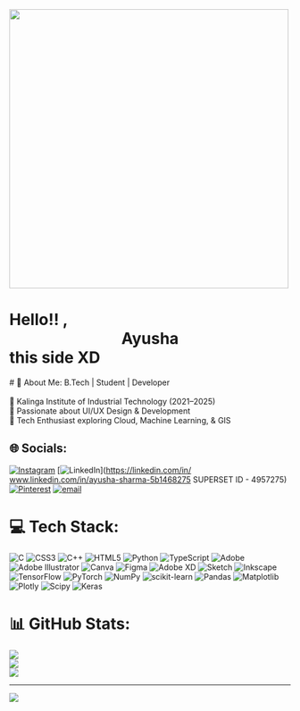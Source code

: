 <img src=https://thumbs.dreamstime.com/b/african-girl-gamer-streamer-cat-ears-headset-sits-front-computer-her-mouse-keyboard-cartoon-anime-style-vector-271180883.jpg width="500" >
<br>
<p>
<h1> Hello!!  , <center> Ayusha </center> this side XD </h1>
  </p>
  <p>
# 💫 About Me:
B.Tech | Student | Developer<br><br>📍 Kalinga Institute of Industrial Technology (2021–2025)<br>🔹 Passionate about UI/UX Design & Development<br>🔹 Tech Enthusiast exploring Cloud, Machine Learning, & GIS
</p>

## 🌐 Socials:
[![Instagram](https://img.shields.io/badge/Instagram-%23E4405F.svg?logo=Instagram&logoColor=white)](https://instagram.com/https://instagram.com/_ayusha_sharma?igshid=MzNlNGNkZWQ4Mg==) [![LinkedIn](https://img.shields.io/badge/LinkedIn-%230077B5.svg?logo=linkedin&logoColor=white)](https://linkedin.com/in/ www.linkedin.com/in/ayusha-sharma-5b1468275 SUPERSET ID - 4957275) [![Pinterest](https://img.shields.io/badge/Pinterest-%23E60023.svg?logo=Pinterest&logoColor=white)](https://pinterest.com/Ayusha) [![email](https://img.shields.io/badge/Email-D14836?logo=gmail&logoColor=white)](mailto:ayushasharma1009@gmail.com) 

# 💻 Tech Stack:
![C](https://img.shields.io/badge/c-%2300599C.svg?style=flat&logo=c&logoColor=white) ![CSS3](https://img.shields.io/badge/css3-%231572B6.svg?style=flat&logo=css3&logoColor=white) ![C++](https://img.shields.io/badge/c++-%2300599C.svg?style=flat&logo=c%2B%2B&logoColor=white) ![HTML5](https://img.shields.io/badge/html5-%23E34F26.svg?style=flat&logo=html5&logoColor=white) ![Python](https://img.shields.io/badge/python-3670A0?style=flat&logo=python&logoColor=ffdd54) ![TypeScript](https://img.shields.io/badge/typescript-%23007ACC.svg?style=flat&logo=typescript&logoColor=white) ![Adobe](https://img.shields.io/badge/adobe-%23FF0000.svg?style=flat&logo=adobe&logoColor=white) ![Adobe Illustrator](https://img.shields.io/badge/adobe%20illustrator-%23FF9A00.svg?style=flat&logo=adobe%20illustrator&logoColor=white) ![Canva](https://img.shields.io/badge/Canva-%2300C4CC.svg?style=flat&logo=Canva&logoColor=white) ![Figma](https://img.shields.io/badge/figma-%23F24E1E.svg?style=flat&logo=figma&logoColor=white) ![Adobe XD](https://img.shields.io/badge/Adobe%20XD-470137?style=flat&logo=Adobe%20XD&logoColor=#FF61F6) ![Sketch](https://img.shields.io/badge/Sketch-FFB387?style=flat&logo=sketch&logoColor=black) ![Inkscape](https://img.shields.io/badge/Inkscape-e0e0e0?style=flat&logo=inkscape&logoColor=080A13) ![TensorFlow](https://img.shields.io/badge/TensorFlow-%23FF6F00.svg?style=flat&logo=TensorFlow&logoColor=white) ![PyTorch](https://img.shields.io/badge/PyTorch-%23EE4C2C.svg?style=flat&logo=PyTorch&logoColor=white) ![NumPy](https://img.shields.io/badge/numpy-%23013243.svg?style=flat&logo=numpy&logoColor=white) ![scikit-learn](https://img.shields.io/badge/scikit--learn-%23F7931E.svg?style=flat&logo=scikit-learn&logoColor=white) ![Pandas](https://img.shields.io/badge/pandas-%23150458.svg?style=flat&logo=pandas&logoColor=white) ![Matplotlib](https://img.shields.io/badge/Matplotlib-%23ffffff.svg?style=flat&logo=Matplotlib&logoColor=black) ![Plotly](https://img.shields.io/badge/Plotly-%233F4F75.svg?style=flat&logo=plotly&logoColor=white) ![Scipy](https://img.shields.io/badge/SciPy-%230C55A5.svg?style=flat&logo=scipy&logoColor=%white) ![Keras](https://img.shields.io/badge/Keras-%23D00000.svg?style=flat&logo=Keras&logoColor=white)
# 📊 GitHub Stats:
![](https://github-readme-stats.vercel.app/api?username=0910Ayu&theme=blue_navy&hide_border=false&include_all_commits=false&count_private=false)<br/>
![](https://nirzak-streak-stats.vercel.app/?user=0910Ayu&theme=blue_navy&hide_border=false)<br/>
![](https://github-readme-stats.vercel.app/api/top-langs/?username=0910Ayu&theme=blue_navy&hide_border=false&include_all_commits=false&count_private=false&layout=compact)

---
[![](https://visitcount.itsvg.in/api?id=0910Ayu&icon=0&color=8)](https://visitcount.itsvg.in)

<!-- Proudly created with GPRM ( https://gprm.itsvg.in ) -->
